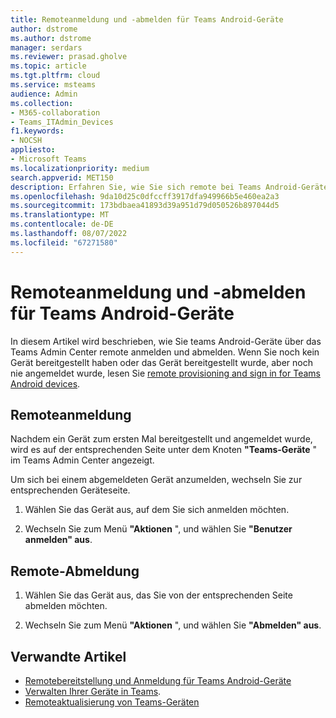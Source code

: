 ```yaml
---
title: Remoteanmeldung und -abmelden für Teams Android-Geräte
author: dstrome
ms.author: dstrome
manager: serdars
ms.reviewer: prasad.gholve
ms.topic: article
ms.tgt.pltfrm: cloud
ms.service: msteams
audience: Admin
ms.collection:
- M365-collaboration
- Teams_ITAdmin_Devices
f1.keywords:
- NOCSH
appliesto:
- Microsoft Teams
ms.localizationpriority: medium
search.appverid: MET150
description: Erfahren Sie, wie Sie sich remote bei Teams Android-Geräten anmelden und abmelden.
ms.openlocfilehash: 9da10d25c0dfccff3917dfa949966b5e460ea2a3
ms.sourcegitcommit: 173bdbaea41893d39a951d79d050526b897044d5
ms.translationtype: MT
ms.contentlocale: de-DE
ms.lasthandoff: 08/07/2022
ms.locfileid: "67271580"
---
```

# <a name="remote-sign-in-and-sign-out-for-teams-android-devices"></a>Remoteanmeldung und -abmelden für Teams Android-Geräte

In diesem Artikel wird beschrieben, wie Sie teams Android-Geräte über das Teams Admin Center remote anmelden und abmelden. Wenn Sie noch kein Gerät bereitgestellt haben oder das Gerät bereitgestellt wurde, aber noch nie angemeldet wurde, lesen Sie [remote provisioning and sign in for Teams Android devices](remote-provision-remote-login.md).

## <a name="remote-sign-in"></a>Remoteanmeldung

Nachdem ein Gerät zum ersten Mal bereitgestellt und angemeldet wurde, wird es auf der entsprechenden Seite unter dem Knoten **"Teams-Geräte** " im Teams Admin Center angezeigt.

Um sich bei einem abgemeldeten Gerät anzumelden, wechseln Sie zur entsprechenden Geräteseite.

1. Wählen Sie das Gerät aus, auf dem Sie sich anmelden möchten.

2. Wechseln Sie zum Menü **"Aktionen** ", und wählen Sie **"Benutzer anmelden" aus**.

## <a name="remote-sign-out"></a>Remote-Abmeldung

1. Wählen Sie das Gerät aus, das Sie von der entsprechenden Seite abmelden möchten.

2. Wechseln Sie zum Menü **"Aktionen** ", und wählen Sie **"Abmelden" aus**.

## <a name="related-articles"></a>Verwandte Artikel

- [Remotebereitstellung und Anmeldung für Teams Android-Geräte](remote-provision-remote-login.md)
- [Verwalten Ihrer Geräte in Teams](device-management.md).
- [Remoteaktualisierung von Teams-Geräten](remote-update.md)

